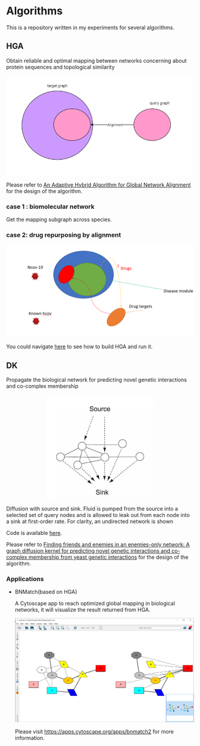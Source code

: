 # Algorithms

This is a repository written in my experiments for several algorithms.

## HGA

Obtain reliable and optimal mapping between networks concerning about protein sequences and topological similarity  



<img src="README.assets/image-20200608122144302.png" alt="image-20200608122144302" style="zoom: 67%;" />

Please refer to [An Adaptive Hybrid Algorithm for Global Network Alignment](http://dx.doi.org/10.1109/TCBB.2015.2465957) for the design of the algorithm.

### case 1 : biomolecular network

Get the mapping subgraph across species. 

### case 2: drug repurposing by alignment

<img src="README.assets/image-20200608122510098.png" alt="HGA practice in the drug development" style="zoom: 50%;" />

You could navigate [here](https://github.com/164140757/MyAlgorithms/tree/master/src/main/java/Algorithms/Graph/HGA#gpu-acceleration) to see how to build HGA and run it.

## DK

Propagate the biological network for predicting novel genetic interactions and co-complex membership

<div style="text-align:center"><img src="README.assets/image-20200804134839541.png" alt="image-20200804134839541" style="zoom: 80%;" /> </div>

Diffusion with source and sink. Fluid is pumped from the source into a selected set of query nodes and is allowed to leak out from each node into a sink at first-order rate. For clarity, an undirected network is shown

Code is available [here](https://github.com/164140757/MyAlgorithms/tree/master/src/main/java/Algorithms/Graph/Dynamic).

Please refer to [Finding friends and enemies in an enemies-only network: A graph diffusion kernel for predicting
novel genetic interactions and co-complex membership from yeast genetic interactions](10.1101/gr.077693.108) for the design of the algorithm.

### Applications

* BNMatch(based on HGA)

  A Cytoscape app to reach optimized global mapping in biological networks, it will visualize the result returned from HGA.

  ![panel](README.assets/panel.png)

  Please visit https://apps.cytoscape.org/apps/bnmatch2 for more information.


